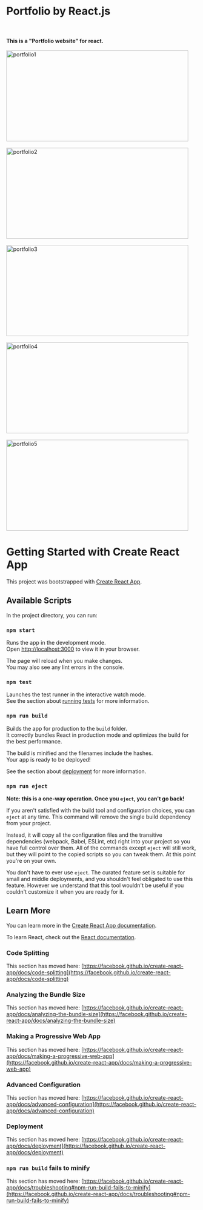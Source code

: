 # Portfolio by React.js
<br><br>
<b>This is a "Portfolio website" for react.</b>
<br><br>
<img src="https://github.com/gunayshakhmuradova/Portfolio-5/assets/126316477/cc6f1072-569a-4bd8-9a84-ccc93ae755f1" alt="portfolio1" width="480" height="240">
<br> <br>
<img src="https://github.com/gunayshakhmuradova/Portfolio-5/assets/126316477/e95bdeae-6673-4361-864e-d2822f15a56a" alt="portfolio2" width="480" height="240">
<br><br>
<img src="https://github.com/gunayshakhmuradova/Portfolio-5/assets/126316477/1359fd64-de7d-4a42-91c2-082164220a99" alt="portfolio3" width="480" height="240">
<br><br>
<img src="https://github.com/gunayshakhmuradova/Portfolio-5/assets/126316477/5e862cb1-5ab0-48e1-a81e-49ac685aa7f1" alt="portfolio4" width="480" height="240">
<br><br>
<img src="https://github.com/gunayshakhmuradova/Portfolio-5/assets/126316477/8327c6f5-271e-4b40-8588-d0b6ff558d9c" alt="portfolio5" width="480" height="240">

# Getting Started with Create React App

This project was bootstrapped with [Create React App](https://github.com/facebook/create-react-app).

## Available Scripts

In the project directory, you can run:

### `npm start`

Runs the app in the development mode.\
Open [http://localhost:3000](http://localhost:3000) to view it in your browser.

The page will reload when you make changes.\
You may also see any lint errors in the console.

### `npm test`

Launches the test runner in the interactive watch mode.\
See the section about [running tests](https://facebook.github.io/create-react-app/docs/running-tests) for more information.

### `npm run build`

Builds the app for production to the `build` folder.\
It correctly bundles React in production mode and optimizes the build for the best performance.

The build is minified and the filenames include the hashes.\
Your app is ready to be deployed!

See the section about [deployment](https://facebook.github.io/create-react-app/docs/deployment) for more information.

### `npm run eject`

**Note: this is a one-way operation. Once you `eject`, you can't go back!**

If you aren't satisfied with the build tool and configuration choices, you can `eject` at any time. This command will remove the single build dependency from your project.

Instead, it will copy all the configuration files and the transitive dependencies (webpack, Babel, ESLint, etc) right into your project so you have full control over them. All of the commands except `eject` will still work, but they will point to the copied scripts so you can tweak them. At this point you're on your own.

You don't have to ever use `eject`. The curated feature set is suitable for small and middle deployments, and you shouldn't feel obligated to use this feature. However we understand that this tool wouldn't be useful if you couldn't customize it when you are ready for it.

## Learn More

You can learn more in the [Create React App documentation](https://facebook.github.io/create-react-app/docs/getting-started).

To learn React, check out the [React documentation](https://reactjs.org/).

### Code Splitting

This section has moved here: [https://facebook.github.io/create-react-app/docs/code-splitting](https://facebook.github.io/create-react-app/docs/code-splitting)

### Analyzing the Bundle Size

This section has moved here: [https://facebook.github.io/create-react-app/docs/analyzing-the-bundle-size](https://facebook.github.io/create-react-app/docs/analyzing-the-bundle-size)

### Making a Progressive Web App

This section has moved here: [https://facebook.github.io/create-react-app/docs/making-a-progressive-web-app](https://facebook.github.io/create-react-app/docs/making-a-progressive-web-app)

### Advanced Configuration

This section has moved here: [https://facebook.github.io/create-react-app/docs/advanced-configuration](https://facebook.github.io/create-react-app/docs/advanced-configuration)

### Deployment

This section has moved here: [https://facebook.github.io/create-react-app/docs/deployment](https://facebook.github.io/create-react-app/docs/deployment)

### `npm run build` fails to minify

This section has moved here: [https://facebook.github.io/create-react-app/docs/troubleshooting#npm-run-build-fails-to-minify](https://facebook.github.io/create-react-app/docs/troubleshooting#npm-run-build-fails-to-minify)
